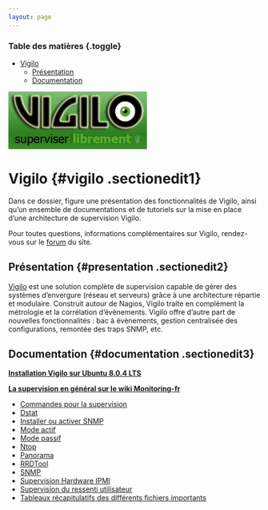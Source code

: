 ```yaml
---
layout: page
---
```


### Table des matières {.toggle}

-   [Vigilo](start.html#vigilo)
    -   [Présentation](start.html#presentation)
    -   [Documentation](start.html#documentation)

[![logo\_vigilo.jpg](../../../assets/media/nagios/logo_vigilo.jpg "logo_vigilo.jpg")](../../../_detail/nagios/logo_vigilo.jpg@id=vigilo%253Astart.html "nagios:logo_vigilo.jpg")

Vigilo {#vigilo .sectionedit1}
======

Dans ce dossier, figure une présentation des fonctionnalités de Vigilo,
ainsi qu’un ensemble de documentations et de tutoriels sur la mise en
place d’une architecture de supervision Vigilo.

Pour toutes questions, informations complémentaires sur Vigilo,
rendez-vous sur le
[forum](http://forums.monitoring-fr.org/ "http://forums.monitoring-fr.org/")
du site.

Présentation {#presentation .sectionedit2}
------------

[Vigilo](http://www.projet-vigilo.org/site/ "http://www.projet-vigilo.org/site/")
est une solution complète de supervision capable de gérer des systèmes
d’envergure (réseau et serveurs) grâce à une architecture répartie et
modulaire. Construit autour de Nagios, Vigilo traite en complément la
métrologie et la corrélation d’évènements. Vigilo offre d’autre part de
nouvelles fonctionnalités : bac à évènements, gestion centralisée des
configurations, remontée des traps SNMP, etc.

Documentation {#documentation .sectionedit3}
-------------

**[Installation Vigilo sur Ubuntu 8.0.4
LTS](../../../vigilo/vigilo-ubuntu-install.html "vigilo:vigilo-ubuntu-install")**

**[La supervision en général sur le wiki
Monitoring-fr](../../../supervision/start.html "supervision:start")**

-   [Commandes pour la
    supervision](../../../supervision/commands.html "supervision:commands")
-   [Dstat](../../../supervision/dstat.html "supervision:dstat")
-   [Installer ou activer
    SNMP](../../../supervision/snmp-install.html "supervision:snmp-install")
-   [Mode actif](../../../supervision/actif.html "supervision:actif")
-   [Mode passif](../../../supervision/passif.html "supervision:passif")
-   [Ntop](../../../supervision/ntop/start.html "supervision:ntop:start")
-   [Panorama](../../../supervision/links.html "supervision:links")
-   [RRDTool](../../../supervision/rrdtool.html "supervision:rrdtool")
-   [SNMP](../../../supervision/snmp.html "supervision:snmp")
-   [Supervision Hardware
    IPMI](../../../supervision/ipmi.html "supervision:ipmi")
-   [Supervision du ressenti
    utilisateur](../../../supervision/eue/start.html "supervision:eue:start")
-   [Tableaux récapitulatifs des différents fichiers
    importants](../../../supervision/important-files.html "supervision:important-files")

